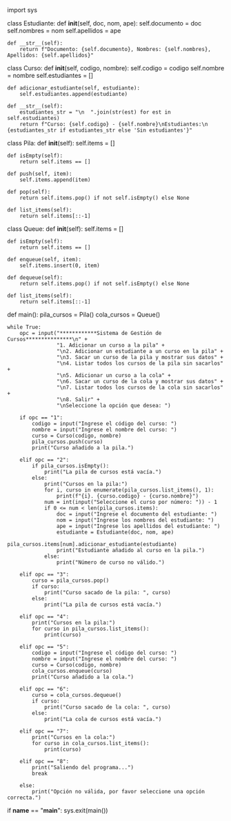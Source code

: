 import sys

class Estudiante:
    def __init__(self, doc, nom, ape):
        self.documento = doc
        self.nombres = nom
        self.apellidos = ape

    def __str__(self):
        return f"Documento: {self.documento}, Nombres: {self.nombres}, Apellidos: {self.apellidos}"

class Curso:
    def __init__(self, codigo, nombre):
        self.codigo = codigo
        self.nombre = nombre
        self.estudiantes = []

    def adicionar_estudiante(self, estudiante):
        self.estudiantes.append(estudiante)

    def __str__(self):
        estudiantes_str = "\n  ".join(str(est) for est in self.estudiantes)
        return f"Curso: {self.codigo} - {self.nombre}\nEstudiantes:\n  {estudiantes_str if estudiantes_str else 'Sin estudiantes'}"

class Pila:
    def __init__(self):
        self.items = []

    def isEmpty(self):
        return self.items == []

    def push(self, item):
        self.items.append(item)

    def pop(self):
        return self.items.pop() if not self.isEmpty() else None

    def list_items(self):
        return self.items[::-1]

class Queue:
    def __init__(self):
        self.items = []

    def isEmpty(self):
        return self.items == []

    def enqueue(self, item):
        self.items.insert(0, item)

    def dequeue(self):
        return self.items.pop() if not self.isEmpty() else None

    def list_items(self):
        return self.items[::-1]

def main():
    pila_cursos = Pila()
    cola_cursos = Queue()

    while True:
        opc = input("************Sistema de Gestión de Cursos***************\n" +
                    "1. Adicionar un curso a la pila" +
                    "\n2. Adicionar un estudiante a un curso en la pila" +
                    "\n3. Sacar un curso de la pila y mostrar sus datos" +
                    "\n4. Listar todos los cursos de la pila sin sacarlos" +
                    "\n5. Adicionar un curso a la cola" +
                    "\n6. Sacar un curso de la cola y mostrar sus datos" +
                    "\n7. Listar todos los cursos de la cola sin sacarlos" +
                    "\n8. Salir" +
                    "\nSeleccione la opción que desea: ")

        if opc == "1":
            codigo = input("Ingrese el código del curso: ")
            nombre = input("Ingrese el nombre del curso: ")
            curso = Curso(codigo, nombre)
            pila_cursos.push(curso)
            print("Curso añadido a la pila.")

        elif opc == "2":
            if pila_cursos.isEmpty():
                print("La pila de cursos está vacía.")
            else:
                print("Cursos en la pila:")
                for i, curso in enumerate(pila_cursos.list_items(), 1):
                    print(f"{i}. {curso.codigo} - {curso.nombre}")
                num = int(input("Seleccione el curso por número: ")) - 1
                if 0 <= num < len(pila_cursos.items):
                    doc = input("Ingrese el documento del estudiante: ")
                    nom = input("Ingrese los nombres del estudiante: ")
                    ape = input("Ingrese los apellidos del estudiante: ")
                    estudiante = Estudiante(doc, nom, ape)
                    pila_cursos.items[num].adicionar_estudiante(estudiante)
                    print("Estudiante añadido al curso en la pila.")
                else:
                    print("Número de curso no válido.")

        elif opc == "3":
            curso = pila_cursos.pop()
            if curso:
                print("Curso sacado de la pila: ", curso)
            else:
                print("La pila de cursos está vacía.")

        elif opc == "4":
            print("Cursos en la pila:")
            for curso in pila_cursos.list_items():
                print(curso)

        elif opc == "5":
            codigo = input("Ingrese el código del curso: ")
            nombre = input("Ingrese el nombre del curso: ")
            curso = Curso(codigo, nombre)
            cola_cursos.enqueue(curso)
            print("Curso añadido a la cola.")

        elif opc == "6":
            curso = cola_cursos.dequeue()
            if curso:
                print("Curso sacado de la cola: ", curso)
            else:
                print("La cola de cursos está vacía.")

        elif opc == "7":
            print("Cursos en la cola:")
            for curso in cola_cursos.list_items():
                print(curso)

        elif opc == "8":
            print("Saliendo del programa...")
            break

        else:
            print("Opción no válida, por favor seleccione una opción correcta.")

if __name__ == "__main__":
    sys.exit(main())
